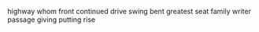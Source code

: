 highway whom front continued drive swing bent greatest seat family writer passage giving putting rise